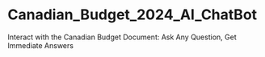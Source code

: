 # Canadian_Budget_2024_AI_ChatBot
Interact with the Canadian Budget Document: Ask Any Question, Get Immediate Answers
